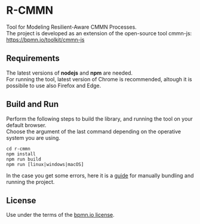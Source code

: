 # R-CMMN

Tool for Modeling Resilient-Aware CMMN Processes.  
The project is developed as an extension of the open-source tool cmmn-js: https://bpmn.io/toolkit/cmmn-js

## Requirements

The latest versions of **nodejs** and **npm** are needed.  
For running the tool, latest version of Chrome is recommended, altough it is possibile to use also Firefox and Edge.

## Build and Run

Perform the following steps to build the library, and running the tool on your default browser.  
Choose the argument of the last command depending on the operative system you are using.
```
cd r-cmmn
npm install
npm run build
npm run [linux|windows|macOS]
```
In the case you get some errors, here it is a [guide](./rcmmn_modules/guide_manual.md) for manually bundling and running the project.

## License

Use under the terms of the [bpmn.io license](http://bpmn.io/license).
